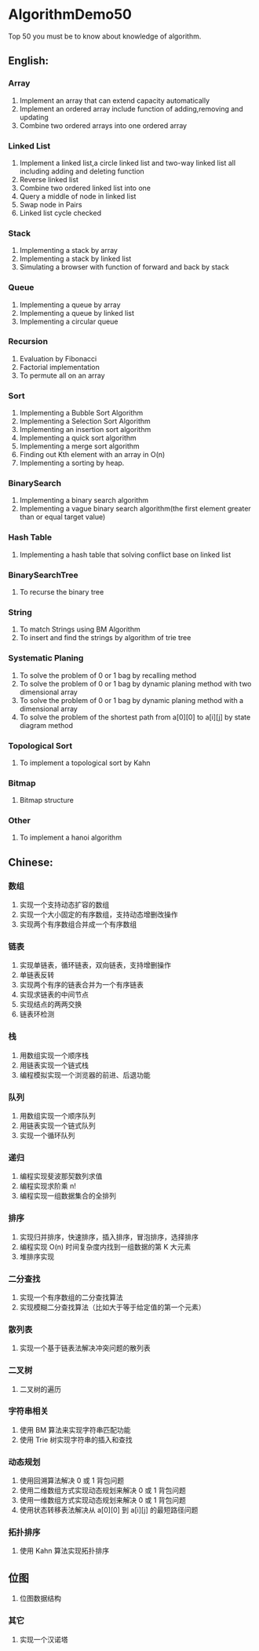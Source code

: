 # AlgorithmDemo50

Top 50 you must be to know about knowledge of algorithm.

## English:

### Array

1. Implement an array that can extend capacity automatically
2. Implement an ordered array include function of adding,removing and updating
3. Combine two ordered arrays into one ordered array

### Linked List

1. Implement a linked list,a circle linked list and two-way linked list all including adding and deleting function
2. Reverse linked list
3. Combine two ordered linked list into one
4. Query a middle of node in linked list
5. Swap node in Pairs
6. Linked list cycle checked

### Stack

1. Implementing a stack by array
2. Implementing a stack by linked list
3. Simulating a browser with function of forward and back by stack

### Queue

1. Implementing a queue by array
2. Implementing a queue by linked list
3. Implementing a circular queue

### Recursion

1. Evaluation by Fibonacci
2. Factorial implementation
3. To permute all on an array

### Sort

1. Implementing a Bubble Sort Algorithm
2. Implementing a Selection Sort Algorithm
3. Implementing an insertion sort algorithm
4. Implementing a quick sort algorithm
5. Implementing a merge sort algorithm
6. Finding out Kth element with an array in O(n)
7. Implementing a sorting by heap.

### BinarySearch

1. Implementing a binary search algorithm
2. Implementing a vague binary search algorithm(the first element greater than or equal target value)

### Hash Table

1. Implementing a hash table that solving conflict base on linked list

### BinarySearchTree

1. To recurse the binary tree

### String

1. To match Strings using BM Algorithm
2. To insert and find the strings by algorithm of trie tree

### Systematic Planing

1. To solve the problem of 0 or 1 bag by recalling method
2. To solve the problem of 0 or 1 bag by dynamic planing method with two dimensional array
3. To solve the problem of 0 or 1 bag by dynamic planing method with a dimensional array
4. To solve the problem of the shortest path from a[0][0] to a[i][j] by state diagram method

### Topological Sort

1. To implement a topological sort by Kahn

### Bitmap

1. Bitmap structure

### Other

1. To implement a hanoi algorithm

## Chinese:

### 数组

1. 实现一个支持动态扩容的数组
2. 实现一个大小固定的有序数组，支持动态增删改操作
3. 实现两个有序数组合并成一个有序数组

### 链表

1. 实现单链表，循环链表，双向链表，支持增删操作
2. 单链表反转
3. 实现两个有序的链表合并为一个有序链表
4. 实现求链表的中间节点
5. 实现结点的两两交换
6. 链表环检测

### 栈

1. 用数组实现一个顺序栈 
2. 用链表实现一个链式栈
3. 编程模拟实现一个浏览器的前进、后退功能

### 队列

1. 用数组实现一个顺序队列
2. 用链表实现一个链式队列
3. 实现一个循环队列

### 递归

1. 编程实现斐波那契数列求值
2. 编程实现求阶乘 n!
3. 编程实现一组数据集合的全排列

### 排序

1. 实现归并排序，快速排序，插入排序，冒泡排序，选择排序
2. 编程实现 O(n) 时间复杂度内找到一组数据的第 K 大元素
3. 堆排序实现

### 二分查找

1. 实现一个有序数组的二分查找算法
2. 实现模糊二分查找算法（比如大于等于给定值的第一个元素）

### 散列表

1. 实现一个基于链表法解决冲突问题的散列表

### 二叉树

1. 二叉树的遍历

### 字符串相关

1. 使用 BM 算法来实现字符串匹配功能
2. 使用 Trie 树实现字符串的插入和查找

### 动态规划

1. 使用回溯算法解决 0 或 1 背包问题
2. 使用二维数组方式实现动态规划来解决 0 或 1 背包问题
3. 使用一维数组方式实现动态规划来解决 0 或 1 背包问题
4. 使用状态转移表法解决从 a[0][0] 到 a[i][j] 的最短路径问题

### 拓扑排序

1. 使用 Kahn 算法实现拓扑排序

## 位图

1. 位图数据结构

### 其它

1. 实现一个汉诺塔
